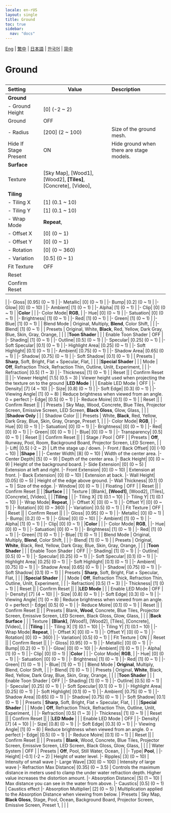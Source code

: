 ```yaml
---
locale: en-rUS
layout: single
title: Ground
toc: true
sidebar:
  nav: "docs"
---
```

[Eng](/dancexr/menu/2025.4/scene/ground.md) | [繁中](/tw/dancexr/menu/2025.4/scene/ground.md) | [日本語](/jp/dancexr/menu/2025.4/scene/ground.md) | [한국어](/kr/dancexr/menu/2025.4/scene/ground.md) | [简中](/zh/dancexr/menu/2025.4/scene/ground.md)
# Ground
## 
| Setting | Value | Description |
| :--- | --- | :--- |
|**Ground** | | 
|- Ground Height| [0] (-2 ~ 2) | 
| Ground | OFF | 
|- Radius| [200] (2 ~ 100) | Size of the ground mesh.
| Hide If Stage Present | ON | Hide ground when there are stage models.
|**Surface** | | 
| Texture |  [Sky Map],  [Wood1],  [Wood2],  **[Tiles]**,  [Concrete],  [Video],  |  |
|**Tiling** | | 
|- Tiling X| [1] (0.1 ~ 10) | 
|- Tiling Y| [1] (0.1 ~ 10) | 
|- Wrap Mode|  **Repeat**,  | 
|- Offset X| [0] (0 ~ 1) | 
|- Offset Y| [0] (0 ~ 1) | 
|- Rotation| [0] (0 ~ 360) | 
|- Variation| [0.5] (0 ~ 1) | 
| Fit Texture | OFF | 
| Reset || 
| Confirm Reset || 
|
|- Gloss| [0.95] (0 ~ 1) | 
|- Metallic| [0] (0 ~ 1) | 
|- Bump| [0.2] (0 ~ 1) | 
|- Glow| [0] (0 ~ 10) | 
|- Ambient| [1] (0 ~ 1) | 
|- Alpha| [1] (0 ~ 1) | 
|- Clip| [0] (0 ~ 1) | 
|**Color** | | 
|- Color Mode|  **RGB**,  | 
|- Hue| [0] (0 ~ 1) | 
|- Satuation| [0] (0 ~ 1) | 
|- Brightness| [1] (0 ~ 1) | 
|- Red| [1] (0 ~ 1) | 
|- Green| [1] (0 ~ 1) | 
|- Blue| [1] (0 ~ 1) | 
| Blend Mode |  Original,  Multiply,  **Blend**,  Color Shift,  |  |
|- Blend| [1] (0 ~ 1) | 
| Presets |  Original,  White,  **Black**,  Red,  Yellow,  Dark Gray,  Blue,  Skin,  Gray,  Orange,  |  |
|
|**Toon Shader** | | 
| Enable Toon Shader | OFF | 
|- Shading| [1] (0 ~ 1) | 
|- Outline| [0.5] (0 ~ 1) | 
|- Specular| [0.25] (0 ~ 1) | 
|- Soft Specular| [0.1] (0 ~ 1) | 
|- Highlight Area| [0.25] (0 ~ 1) | 
|- Soft Highlight| [0.1] (0 ~ 1) | 
|- Ambient| [0.75] (0 ~ 1) | 
|- Shadow Area| [0.65] (0 ~ 1) | 
|- Shadow| [0.75] (0 ~ 1) | 
|- Soft Shadow| [0.1] (0 ~ 1) | 
| Presets |  **Sharp**,  Soft,  Bright,  Flat + Specular,  Flat,  |  |
|
|**Special Shader** | | 
| Mode |  **Off**,  Refraction Thick,  Refraction Thin,  Outline,  Unlit,  Experiment,  |  |
|- Refraction| [0.5] (1 ~ 3) | 
|- Thickness| [1] (0 ~ 1) | 
| Reset || 
| Confirm Reset || 
|
|- Viewer Height| [1.5] (0.5 ~ 3) | Viewer height used when projecting the the texture on to the ground
|**LED Mode** | | 
| Enable LED Mode | OFF | 
|- Density| [7] (4 ~ 10) | 
|- Size| [0.8] (0 ~ 1) | 
|- Soft Edge| [0.3] (0 ~ 1) | 
|- Viewing Angle| [1] (0 ~ 8) | Reduce brightness when viewed from an angle. 0 = perfect
|- Edge| [0.5] (0 ~ 1) | 
|- Reduce Moire| [0.1] (0 ~ 1) | 
| Reset || 
| Confirm Reset || 
|
| Presets |  Sky Map,  Wood,  Concrete,  Blue Tiles,  Projector Screen,  Emissive Screen,  LED Screen,  **Black Gloss**,  Glow,  Glass,  |  |
|
|**Shadow Only** | | 
| Shadow Color || 
| Presets |  White,  **Black**,  Red,  Yellow,  Dark Gray,  Blue,  Skin,  Gray,  Orange,  Preset 1,  |  |
|- Color Mode|  **RGB**,  | 
|- Hue| [0] (0 ~ 1) | 
|- Satuation| [0] (0 ~ 1) | 
|- Brightness| [0] (0 ~ 1) | 
|- Red| [0] (0 ~ 1) | 
|- Green| [0] (0 ~ 1) | 
|- Blue| [0] (0 ~ 1) | 
|- Transparency| [0.5] (0 ~ 1) | 
| Reset || 
| Confirm Reset || 
|
| Stage / Pool | OFF | 
| Presets |  **Off**,  Runway,  Pool,  Room,  Background Board,  Projector Screen,  LED Screen,  |  |
|- Lift| [0.5] (-2 ~ 2) | Lift the stage up / down.
|- Front / Back Offset| [0] (-10 ~ 10) | 
|**Shape** | | 
|- Center Width| [8] (0 ~ 10) | Width of the center area.
|- Center Depth| [5] (0 ~ 9) | Depth of the center area.
|- Back Height| [0] (0 ~ 9) | Height of the background board.
|- Side Extension| [0] (0 ~ 5) | Extension at left and right.
|- Front Extension| [0] (0 ~ 10) | Extension at front.
|- Back Extension| [0] (0 ~ 10) | Extension at back.
|- Wall Height| [0.05] (0 ~ 5) | Height of the edge above ground.
|- Wall Thickness| [0.1] (0 ~ 1) | Size of the edge.
|- Window| [0] (0 ~ 1) | 
| Floating | OFF | 
| Reset || 
| Confirm Reset || 
|
|**Surface** | | 
| Texture |  [Blank],  **[Wood1]**,  [Wood2],  [Tiles],  [Concrete],  [Video],  |  |
|**Tiling** | | 
|- Tiling X| [1] (0.1 ~ 10) | 
|- Tiling Y| [1] (0.1 ~ 10) | 
|- Wrap Mode|  **Repeat**,  | 
|- Offset X| [0] (0 ~ 1) | 
|- Offset Y| [0] (0 ~ 1) | 
|- Rotation| [0] (0 ~ 360) | 
|- Variation| [0.5] (0 ~ 1) | 
| Fit Texture | OFF | 
| Reset || 
| Confirm Reset || 
|
|- Gloss| [0.95] (0 ~ 1) | 
|- Metallic| [0] (0 ~ 1) | 
|- Bump| [0.2] (0 ~ 1) | 
|- Glow| [0] (0 ~ 10) | 
|- Ambient| [1] (0 ~ 1) | 
|- Alpha| [1] (0 ~ 1) | 
|- Clip| [0] (0 ~ 1) | 
|**Color** | | 
|- Color Mode|  **RGB**,  | 
|- Hue| [0] (0 ~ 1) | 
|- Satuation| [0] (0 ~ 1) | 
|- Brightness| [1] (0 ~ 1) | 
|- Red| [1] (0 ~ 1) | 
|- Green| [1] (0 ~ 1) | 
|- Blue| [1] (0 ~ 1) | 
| Blend Mode |  Original,  Multiply,  **Blend**,  Color Shift,  |  |
|- Blend| [1] (0 ~ 1) | 
| Presets |  Original,  **White**,  Black,  Red,  Yellow,  Dark Gray,  Blue,  Skin,  Gray,  Orange,  |  |
|
|**Toon Shader** | | 
| Enable Toon Shader | OFF | 
|- Shading| [1] (0 ~ 1) | 
|- Outline| [0.5] (0 ~ 1) | 
|- Specular| [0.25] (0 ~ 1) | 
|- Soft Specular| [0.1] (0 ~ 1) | 
|- Highlight Area| [0.25] (0 ~ 1) | 
|- Soft Highlight| [0.1] (0 ~ 1) | 
|- Ambient| [0.75] (0 ~ 1) | 
|- Shadow Area| [0.65] (0 ~ 1) | 
|- Shadow| [0.75] (0 ~ 1) | 
|- Soft Shadow| [0.1] (0 ~ 1) | 
| Presets |  **Sharp**,  Soft,  Bright,  Flat + Specular,  Flat,  |  |
|
|**Special Shader** | | 
| Mode |  **Off**,  Refraction Thick,  Refraction Thin,  Outline,  Unlit,  Experiment,  |  |
|- Refraction| [0.5] (1 ~ 3) | 
|- Thickness| [1] (0 ~ 1) | 
| Reset || 
| Confirm Reset || 
|
|**LED Mode** | | 
| Enable LED Mode | OFF | 
|- Density| [7] (4 ~ 10) | 
|- Size| [0.8] (0 ~ 1) | 
|- Soft Edge| [0.3] (0 ~ 1) | 
|- Viewing Angle| [1] (0 ~ 8) | Reduce brightness when viewed from an angle. 0 = perfect
|- Edge| [0.5] (0 ~ 1) | 
|- Reduce Moire| [0.1] (0 ~ 1) | 
| Reset || 
| Confirm Reset || 
|
| Presets |  Blank,  **Wood**,  Concrete,  Blue Tiles,  Projector Screen,  Emissive Screen,  LED Screen,  Black Gloss,  Glow,  Glass,  |  |
|
|**Back Surface** | | 
| Texture |  **[Blank]**,  [Wood1],  [Wood2],  [Tiles],  [Concrete],  [Video],  |  |
|**Tiling** | | 
|- Tiling X| [1] (0.1 ~ 10) | 
|- Tiling Y| [1] (0.1 ~ 10) | 
|- Wrap Mode|  **Repeat**,  | 
|- Offset X| [0] (0 ~ 1) | 
|- Offset Y| [0] (0 ~ 1) | 
|- Rotation| [0] (0 ~ 360) | 
|- Variation| [0.5] (0 ~ 1) | 
| Fit Texture | ON | 
| Reset || 
| Confirm Reset || 
|
|- Gloss| [0.95] (0 ~ 1) | 
|- Metallic| [0] (0 ~ 1) | 
|- Bump| [0.2] (0 ~ 1) | 
|- Glow| [0] (0 ~ 10) | 
|- Ambient| [1] (0 ~ 1) | 
|- Alpha| [1] (0 ~ 1) | 
|- Clip| [0] (0 ~ 1) | 
|**Color** | | 
|- Color Mode|  **RGB**,  | 
|- Hue| [0] (0 ~ 1) | 
|- Satuation| [0] (0 ~ 1) | 
|- Brightness| [1] (0 ~ 1) | 
|- Red| [1] (0 ~ 1) | 
|- Green| [1] (0 ~ 1) | 
|- Blue| [1] (0 ~ 1) | 
| Blend Mode |  **Original**,  Multiply,  Blend,  Color Shift,  |  |
|- Blend| [1] (0 ~ 1) | 
| Presets |  Original,  **White**,  Black,  Red,  Yellow,  Dark Gray,  Blue,  Skin,  Gray,  Orange,  |  |
|
|**Toon Shader** | | 
| Enable Toon Shader | OFF | 
|- Shading| [1] (0 ~ 1) | 
|- Outline| [0.5] (0 ~ 1) | 
|- Specular| [0.25] (0 ~ 1) | 
|- Soft Specular| [0.1] (0 ~ 1) | 
|- Highlight Area| [0.25] (0 ~ 1) | 
|- Soft Highlight| [0.1] (0 ~ 1) | 
|- Ambient| [0.75] (0 ~ 1) | 
|- Shadow Area| [0.65] (0 ~ 1) | 
|- Shadow| [0.75] (0 ~ 1) | 
|- Soft Shadow| [0.1] (0 ~ 1) | 
| Presets |  **Sharp**,  Soft,  Bright,  Flat + Specular,  Flat,  |  |
|
|**Special Shader** | | 
| Mode |  **Off**,  Refraction Thick,  Refraction Thin,  Outline,  Unlit,  Experiment,  |  |
|- Refraction| [0.5] (1 ~ 3) | 
|- Thickness| [1] (0 ~ 1) | 
| Reset || 
| Confirm Reset || 
|
|**LED Mode** | | 
| Enable LED Mode | OFF | 
|- Density| [7] (4 ~ 10) | 
|- Size| [0.8] (0 ~ 1) | 
|- Soft Edge| [0.3] (0 ~ 1) | 
|- Viewing Angle| [1] (0 ~ 8) | Reduce brightness when viewed from an angle. 0 = perfect
|- Edge| [0.5] (0 ~ 1) | 
|- Reduce Moire| [0.1] (0 ~ 1) | 
| Reset || 
| Confirm Reset || 
|
| Presets |  **Blank**,  Wood,  Concrete,  Blue Tiles,  Projector Screen,  Emissive Screen,  LED Screen,  Black Gloss,  Glow,  Glass,  |  |
|
| Water System | OFF | 
| Presets |  **Off**,  Pool,  Still Water,  Ocean,  |  |
|- Type|  **Pool**,  | 
|- Height| [-0.1] (-2 ~ 2) | Height of water level.
|- Ripples| [3] (0 ~ 10) | Intensity of small wave
|- Large Wave| [30] (0 ~ 100) | Intensity of large wave
|- Refraction Max Distance| [0.35] (0 ~ 3.5) | Controls the maximum distance in meters used to clamp the under water refraction depth. Higher value increases the distortion amount.
|- Absorption Distance| [5] (1 ~ 10) | Max distance you can see in the water from above.
|- Caustics| [0.5] (0 ~ 1) | Caustics effect
|- Absorption Multiplier| [2] (0 ~ 5) | Multiplication applied to the Absorption Distance when viewing from below.
| Presets |  Sky Map,  **Black Gloss**,  Stage,  Pool,  Ocean,  Background Board,  Projector Screen,  Emissive Screen,  Preset 1,  |  |
|
